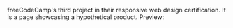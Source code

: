 freeCodeCamp's third project in their responsive web design certification. It is a page showcasing a hypothetical product.
Preview: 
